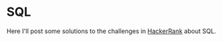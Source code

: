 # SQL
Here I'll post some solutions to the challenges in [HackerRank](https://www.hackerrank.com/) about SQL.
